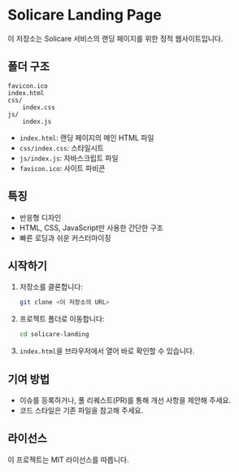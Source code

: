# Solicare Landing Page

이 저장소는 Solicare 서비스의 랜딩 페이지를 위한 정적 웹사이트입니다.

## 폴더 구조

```
favicon.ico
index.html
css/
    index.css
js/
    index.js
```

- `index.html`: 랜딩 페이지의 메인 HTML 파일
- `css/index.css`: 스타일시트
- `js/index.js`: 자바스크립트 파일
- `favicon.ico`: 사이트 파비콘

## 특징
- 반응형 디자인
- HTML, CSS, JavaScript만 사용한 간단한 구조
- 빠른 로딩과 쉬운 커스터마이징

## 시작하기

1. 저장소를 클론합니다:
   ```bash
   git clone <이 저장소의 URL>
   ```
2. 프로젝트 폴더로 이동합니다:
   ```bash
   cd solicare-landing
   ```
3. `index.html`을 브라우저에서 열어 바로 확인할 수 있습니다.

## 기여 방법

- 이슈를 등록하거나, 풀 리퀘스트(PR)를 통해 개선 사항을 제안해 주세요.
- 코드 스타일은 기존 파일을 참고해 주세요.

## 라이선스

이 프로젝트는 MIT 라이선스를 따릅니다.
